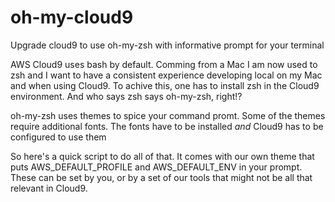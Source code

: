 # oh-my-cloud9
Upgrade cloud9 to use oh-my-zsh with informative prompt for your terminal

AWS Cloud9 uses bash by default. Comming from a Mac I am now used to zsh and I want to have a consistent experience developing local on my Mac and when using Cloud9. To achive this, one has to install zsh in the Cloud9 environment. And who says zsh says oh-my-zsh, right!?

oh-my-zsh uses themes to spice your command promt. Some of the themes require additional fonts. The fonts have to be installed *and* Cloud9 has to be configured to use them

So here's a quick script to do all of that. It comes with our own theme that puts AWS_DEFAULT_PROFILE and AWS_DEFAULT_ENV in your prompt. These can be set by you, or by a set of our tools that might not be all that relevant in Cloud9.
